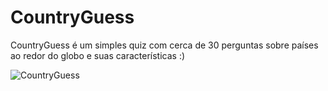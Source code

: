 # CountryGuess
 CountryGuess é um simples quiz com cerca de 30 perguntas sobre países ao redor do globo e suas características :)

![CountryGuess](https://user-images.githubusercontent.com/97618574/176353962-311dea8d-1b4f-4b85-9905-93f1576856b7.png)


